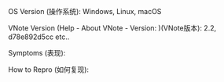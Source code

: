 OS Version (操作系统): Windows, Linux, macOS

VNote Version (Help - About VNote - Version: )(VNote版本): 2.2,  d78e892d5cc  etc..

Symptoms (表现):


How to Repro (如何复现):

